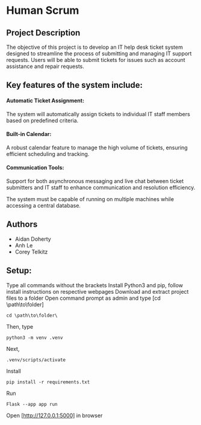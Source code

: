 # Human Scrum
## Project Description
The objective of this project is to develop an IT help desk ticket system designed to streamline the process of submitting and managing IT support requests. Users will be able to submit tickets for issues such as account assistance and repair requests.

## Key features of the system include:
  <h4>Automatic Ticket Assignment: </h4> The system will automatically assign tickets to individual IT staff members based on predefined criteria.
  <h4>Built-in Calendar:  </h4> A robust calendar feature to manage the high volume of tickets, ensuring efficient scheduling and tracking.
  <h4>Communication Tools:  </h4> Support for both asynchronous messaging and live chat between ticket submitters and IT staff to enhance communication and resolution efficiency.
  
The system must be capable of running on multiple machines while accessing a central database. 

## Authors
- Aidan Doherty
- Anh Le
- Corey Telkitz

## Setup:
Type all commands without the brackets
Install Python3 and pip, follow install instructions on respective webpages
Download and extract project files to a folder
Open command prompt as admin and type [cd \path\to\folder\]
```shell
cd \path\to\folder\
```
Then, type
```shell
python3 -m venv .venv
```
Next,
```shell
.venv/scripts/activate
```
Install
```shell
pip install -r requirements.txt
```
Run
```shell
Flask --app app run
```
Open [http://127.0.0.1:5000] in browser
